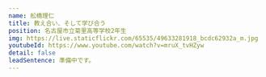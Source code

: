 ```yaml
---
name: 舩橋理仁
title: 教え合い、そして学び合う
position: 名古屋市立菊里高等学校2年生
img: https://live.staticflickr.com/65535/49633281918_bcdc62932a_m.jpg
youtubeId: https://www.youtube.com/watch?v=mruX_tvHZyw
detail: false
leadSentence: 準備中です。
---
```

